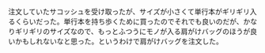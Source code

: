 注文していたサコッシュを受け取ったが、サイズが小さくて単行本がギリギリ入るくらいだった。単行本を持ち歩くために買ったのでそれでも良いのだが、かなりギリギリのサイズなので、もっとふつうにモノが入る肩がけバッグのほうが良いかもしれないなと思った。というわけで肩がけバッグを注文した。
